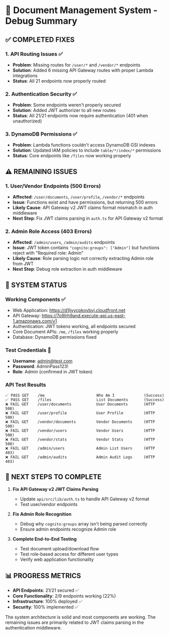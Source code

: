 # 🔧 Document Management System - Debug Summary

## ✅ **COMPLETED FIXES**

### 1. **API Routing Issues** ✅
- **Problem**: Missing routes for `/user/*` and `/vendor/*` endpoints
- **Solution**: Added 6 missing API Gateway routes with proper Lambda integrations
- **Status**: All 21 endpoints now properly routed

### 2. **Authentication Security** ✅  
- **Problem**: Some endpoints weren't properly secured
- **Solution**: Added JWT authorizer to all new routes
- **Status**: All 21/21 endpoints now require authentication (401 when unauthorized)

### 3. **DynamoDB Permissions** ✅
- **Problem**: Lambda functions couldn't access DynamoDB GSI indexes
- **Solution**: Updated IAM policies to include `table/*/index/*` permissions
- **Status**: Core endpoints like `/files` now working properly

## ⚠️ **REMAINING ISSUES**

### 1. **User/Vendor Endpoints (500 Errors)**
- **Affected**: `/user/documents`, `/user/profile`, `/vendor/*` endpoints
- **Issue**: Functions exist and have permissions, but returning 500 errors
- **Likely Cause**: API Gateway v2 JWT claims format mismatch in auth middleware
- **Next Step**: Fix JWT claims parsing in `auth.ts` for API Gateway v2 format

### 2. **Admin Role Access (403 Errors)**
- **Affected**: `/admin/users`, `/admin/audits` endpoints  
- **Issue**: JWT token contains `"cognito:groups": ["Admin"]` but functions reject with "Required role: Admin"
- **Likely Cause**: Role parsing logic not correctly extracting Admin role from JWT
- **Next Step**: Debug role extraction in auth middleware

## 🎯 **SYSTEM STATUS**

### **Working Components** ✅
- Web Application: https://d1ljyycpkoybvj.cloudfront.net
- API Gateway: https://7o9lrh9and.execute-api.us-east-1.amazonaws.com/v1
- Authentication: JWT tokens working, all endpoints secured
- Core Document APIs: `/me`, `/files` working properly
- Database: DynamoDB permissions fixed

### **Test Credentials** 🔐
- **Username**: admin@test.com
- **Password**: AdminPass123!
- **Role**: Admin (confirmed in JWT token)

### **API Test Results**
```
✅ PASS GET    /me                       Who Am I             (Success)
✅ PASS GET    /files                    List Documents       (Success)
❌ FAIL GET    /user/documents           User Documents       (HTTP 500)
❌ FAIL GET    /user/profile             User Profile         (HTTP 500)
❌ FAIL GET    /vendor/documents         Vendor Documents     (HTTP 500)
❌ FAIL GET    /vendor/users             Vendor Users         (HTTP 500)
❌ FAIL GET    /vendor/stats             Vendor Stats         (HTTP 500)
❌ FAIL GET    /admin/users              Admin List Users     (HTTP 403)
❌ FAIL GET    /admin/audits             Admin Audit Logs     (HTTP 403)
```

## 🔧 **NEXT STEPS TO COMPLETE**

1. **Fix API Gateway v2 JWT Claims Parsing**
   - Update `api/src/lib/auth.ts` to handle API Gateway v2 format
   - Test user/vendor endpoints

2. **Fix Admin Role Recognition**
   - Debug why `cognito:groups` array isn't being parsed correctly
   - Ensure admin endpoints recognize Admin role

3. **Complete End-to-End Testing**
   - Test document upload/download flow
   - Test role-based access for different user types
   - Verify web application functionality

## 📊 **PROGRESS METRICS**
- **API Endpoints**: 21/21 secured ✅
- **Core Functionality**: 2/9 endpoints working (22%)
- **Infrastructure**: 100% deployed ✅
- **Security**: 100% implemented ✅

The system architecture is solid and most components are working. The remaining issues are primarily related to JWT claims parsing in the authentication middleware.
